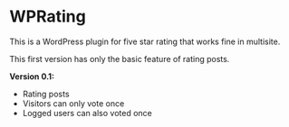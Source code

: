 WPRating
========

This is a WordPress plugin for five star rating that works fine in multisite.

This first version has only the basic feature of rating posts.

<b>Version 0.1:</b>
- Rating posts
- Visitors can only vote once
- Logged users can also voted once
